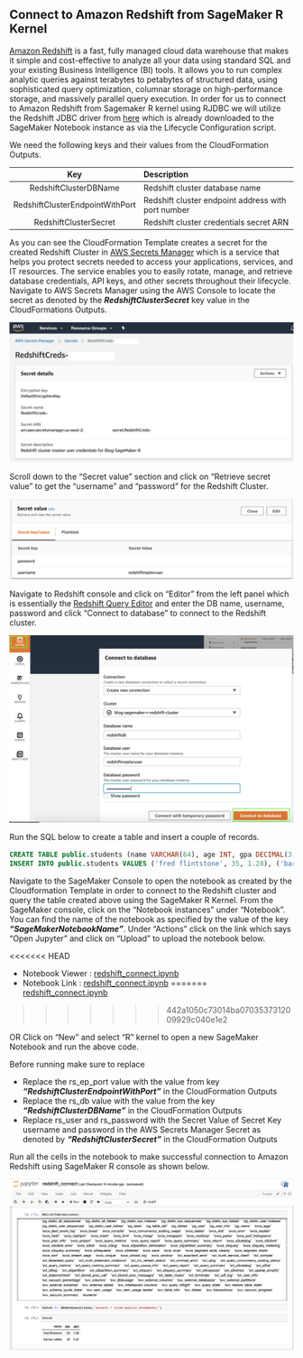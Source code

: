 ## Connect to Amazon Redshift from SageMaker R Kernel

[Amazon Redshift](https://aws.amazon.com/redshift/?whats-new-cards.sort-by=item.additionalFields.postDateTime&whats-new-cards.sort-order=desc) is a fast, fully managed cloud data warehouse that makes it simple and cost-effective to analyze all your data using standard SQL and your existing Business Intelligence (BI) tools. It allows you to run complex analytic queries against terabytes to petabytes of structured data, using sophisticated query optimization, columnar storage on high-performance storage, and massively parallel query execution. In order for us to connect to Amazon Redshift from Sagemaker R kernel using RJDBC we will utilize the Redshift JDBC driver from [here](https://docs.aws.amazon.com/redshift/latest/mgmt/configure-jdbc-connection.html) which is already downloaded to the SageMaker Notebook instance as via the Lifecycle Configuration script.

We need the following keys and their values from the CloudFormation Outputs.

| Key | Description |
| :-------------: |:-------------| 
| RedshiftClusterDBName | Redshift cluster database name |
| RedshiftClusterEndpointWithPort | Redshift cluster endpoint address with port number |
| RedshiftClusterSecret | Redshift cluster credentials secret ARN |	

As you can see the CloudFormation Template creates a secret for the created Redshift Cluster in [AWS Secrets Manager](https://aws.amazon.com/secrets-manager/) which is a service that helps you protect secrets needed to access your applications, services, and IT resources. The service enables you to easily rotate, manage, and retrieve database credentials, API keys, and other secrets throughout their lifecycle.
Navigate to AWS Secrets Manager using the AWS Console to locate the secret as denoted by the **_RedshiftClusterSecret_** key value in the CloudFormations Outputs.

![Secrets_Manager_Redshift](images/Secrets_Manager_Redshift.png)

Scroll down to the “Secret value” section and click on “Retrieve secret value” to get the “username” and “password” for the Redshift Cluster.

![Secrets_Manager_Get_RS_Cred](images/Secrets_Manager_Get_RS_Cred.png)

Navigate to Redshift console and click on “Editor” from the left panel which is essentially the [Redshift Query Editor](https://docs.aws.amazon.com/redshift/latest/mgmt/query-editor.html) and enter the DB name, username, password and click “Connect to database” to connect to the Redshift cluster.

![Redshift_Query_Editor](images/Redshift_Query_Editor.png)

Run the SQL below to create a table and insert a couple of records.

```sql
CREATE TABLE public.students (name VARCHAR(64), age INT, gpa DECIMAL(3, 2));
INSERT INTO public.students VALUES ('fred flintstone', 35, 1.28), ('barney rubble', 32, 2.32);
```

Navigate to the SageMaker Console to open the notebook as created by the Cloudformation Template in order to connect to the Redshift cluster and query the table created above using the SageMaker R Kernel. From the SageMaker console, click on the “Notebook instances” under “Notebook”. You can find the name of the notebook as specified by the value of the key **_“SageMakerNotebookName”_**. Under “Actions” click on the link which says “Open Jupyter” and click on “Upload” to upload the notebook below.

<<<<<<< HEAD
* Notebook Viewer : [redshift_connect.ipynb](https://nbviewer.jupyter.org/github/aws-samples/amazon-sagemaker-r-kernel-access-data-sources/blob/master/notebooks/redshift_connect.ipynb)
* Notebook Link : [redshift_connect.ipynb](notebooks/redshift_connect.ipynb)
=======
[redshift_connect.ipynb](notebooks/redshift_connect.ipynb)
>>>>>>> 442a1050c73014ba0703537312009929c040e1e2

OR Click on “New” and select “R” kernel to open a new SageMaker Notebook and run the above code.

Before running make sure to replace 
* Replace the rs_ep_port value with the value from key **_“RedshiftClusterEndpointWithPort”_** in the CloudFormation Outputs
* Replace the rs_db value with the value from the key **_“RedshiftClusterDBName”_** in the CloudFormation Outputs
* Replace rs_user and rs_password with the Secret Value of Secret Key username and password in the AWS Secrets Manager Secret as denoted by **_“RedshiftClusterSecret”_** in the CloudFormation Outputs

Run all the cells in the notebook to make successful connection to Amazon Redshift using SageMaker R console as shown below.

![SageMaker_R_Redshift_Connect](images/SageMaker_R_Redshift_Connect.png)
